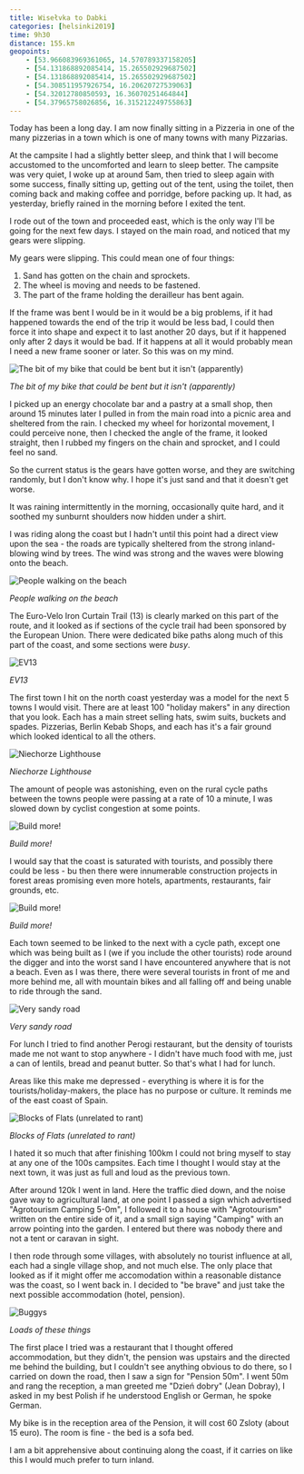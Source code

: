 ```yaml
--- 
title: Wisełvka to Dabki
categories: [helsinki2019]
time: 9h30
distance: 155.km
geopoints:
    - [53.966083969361065, 14.570789337158205]
    - [54.131868892085414, 15.265502929687502]
    - [54.131868892085414, 15.265502929687502]
    - [54.308511957926754, 16.20620727539063]
    - [54.32012780850593, 16.36070251464844]
    - [54.37965758026856, 16.315212249755863]
---
```


Today has been a long day. I am now finally sitting in a Pizzeria in one of
the many pizzerias in a town which is one of many towns with many Pizzarias.

At the campsite I had a slightly better sleep, and think that I will become
accustomed to the uncomforted and learn to sleep better. The campsite was very
quiet, I woke up at around 5am, then tried to sleep again with some success,
finally sitting up, getting out of the tent, using the toilet, then coming
back and making coffee and porridge, before packing up. It had, as yesterday,
briefly rained in the morning before I exited the tent.

I rode out of the town and proceeded east, which is the only way I'll be going
for the next few days. I stayed on the main road, and noticed that my gears were
slipping.

My gears were slipping. This could mean one of four things:

1. Sand has gotten on the chain and sprockets.
2. The wheel is moving and needs to be fastened.
3. The part of the frame holding the derailleur has bent again.

If the frame was bent I would be in it would be a big problems, if it had
happened towards the end of the trip it would be less bad, I could then force
it into shape and expect it to last another 20 days, but if it happened
only after 2 days it would be bad. If it happens at all it would probably mean
I need a new frame sooner or later. So this was on my mind.

![The bit of my bike that could be bent but it isn't (apparently)](/images/tallinn/2019-07-02/1.JPG)

*The bit of my bike that could be bent but it isn't (apparently)*

I picked up an energy chocolate bar and a pastry at a small shop, then around
15 minutes later I pulled in from the main road into a picnic area and
sheltered from the rain. I checked my wheel for horizontal movement, I could
perceive none, then I checked the angle of the frame, it looked straight, then
I rubbed my fingers on the chain and sprocket, and I could feel no sand.

So the current status is the gears have gotten worse, and they are switching
randomly, but I don't know why. I hope it's just sand and that it doesn't get
worse.

It was raining intermittently in the morning, occasionally quite hard, and it
soothed my sunburnt shoulders now hidden under a shirt.

I was riding along the coast but I hadn't until this point had a direct view
upon the sea - the roads are typically sheltered from the strong
inland-blowing wind by trees. The wind was strong and the waves were blowing
onto the beach.

![People walking on the beach](/images/tallinn/2019-07-02/2.JPG)

*People walking on the beach*

The Euro-Velo Iron Curtain Trail (13) is clearly marked on this part of the
route, and it looked as if sections of the cycle trail had been sponsored by
the European Union. There were dedicated bike paths along much of this part of
the coast, and some sections were _busy_.

![EV13](/images/tallinn/2019-07-02/4.JPG)

*EV13*


The first town I hit on the north coast yesterday was a model for the next 5
towns I would visit. There are at least 100 "holiday makers" in any direction
that you look. Each has a main street selling hats, swim suits, buckets and
spades. Pizzerias, Berlin Kebab Shops, and each has it's a fair ground which
looked identical to all the others.

![Niechorze Lighthouse](/images/tallinn/2019-07-02/3.JPG)

*Niechorze Lighthouse*

The amount of people was astonishing, even on the rural cycle paths between
the towns people were passing at a rate of 10 a minute, I was slowed down by
cyclist congestion at some points.

![Build more!](/images/tallinn/2019-07-02/5.JPG)

*Build more!*

I would say that the coast is saturated with tourists, and possibly there
could be less - bu then there were innumerable construction projects in forest
areas promising even more hotels, apartments, restaurants, fair grounds,
etc.

![Build more!](/images/tallinn/2019-07-02/6.JPG)

*Build more!*

Each town seemed to be linked to the next with a cycle path, except one which
was being built as I (we if you include the other tourists) rode around the
digger and into the worst sand I have encountered anywhere that is not a
beach. Even as I was there, there were several tourists in front of me and
more behind me, all with mountain bikes and all falling off and being unable
to ride through the sand.

![Very sandy road](/images/tallinn/2019-07-02/8.JPG)

*Very sandy road*

For lunch I tried to find another Perogi restaurant, but the density of
tourists made me not want to stop anywhere - I didn't have much food with me,
just a can of lentils, bread and peanut butter. So that's what I had for
lunch.


Areas like this make me depressed - everything is where it is for the
tourists/holiday-makers, the place has no purpose or culture. It reminds me of
the east coast of Spain.

![Blocks of Flats (unrelated to rant)](/images/tallinn/2019-07-02/7.JPG)

*Blocks of Flats (unrelated to rant)*

I hated it so much that after finishing 100km I could not bring myself to stay
at any one of the 100s campsites. Each time I thought I would stay at the next
town, it was just as full and loud as the previous town.

After around 120k I went in land. Here the traffic died down, and the noise
gave way to agricultural land, at one point I passed a sign which advertised
"Agrotourism Camping 5-0m", I followed it to a house with "Agrotourism"
written on the entire side of it, and a small sign saying "Camping" with an
arrow pointing into the garden. I entered but there was nobody there and not a
tent or caravan in sight.

I then rode through some villages, with absolutely no tourist influence at
all, each had a single village shop, and not much else. The only place that
looked as if it might offer me accomodation within a reasonable distance was
the coast, so I went back in. I decided to "be brave" and just take the next
possible accommodation (hotel, pension).

![Buggys](/images/tallinn/2019-07-02/9.JPG)

*Loads of these things*

The first place I tried was a restaurant that I thought offered accommodation,
but they didn't, the pension was upstairs and the directed me behind the
building, but I couldn't see anything obvious to do there, so I carried on
down the road, then I saw a sign for "Pension 50m". I went 50m and rang the
reception, a man greeted me "Dzień dobry" (Jean Dobray), I asked in my best
Polish if he understood English or German, he spoke German.

My bike is in the reception area of the Pension, it will cost 60 Zsloty (about
15 euro). The room is fine - the bed is a sofa bed.

I am a bit apprehensive about continuing along the coast, if it carries on
like this I would much prefer to turn inland.
